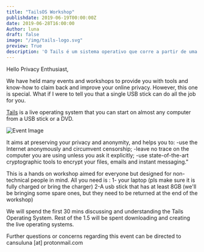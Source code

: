 ```yaml
---
title: "TailsOS Workshop"
publishdate: 2019-06-19T00:00:00Z
date: 2019-06-28T16:00:00
Author: luna
draft: false
image: "/img/tails-logo.svg"
preview: True
description: 'O Tails é um sistema operativo que corre a partir de uma pen usb e protege a nossa privacidade. É ativamente utilizado por jornalistas e ativistas dos direitos humanos em situações hostis.'
---
```


Hello Privacy Enthusiast,

We have held many events and workshops to provide you with tools and know-how to claim back and improve your online privacy. However, this one is special. What if I were to tell you that a single USB stick can do all the job for you.

[Tails](https://tails.boum.org/) is a live operating system that you can start on almost any computer from a USB stick or a DVD.

![Event Image](/img/tails-logo.svg)

It aims at preserving your privacy and anonymity, and helps you to:
-use the Internet anonymously and circumvent censorship;
-leave no trace on the computer you are using unless you ask it explicitly;
-use state-of-the-art cryptographic tools to encrypt your files, emails and instant messaging."

This is a hands on workshop aimed for everyone but designed for non-technical people in mind.
All you need is :
1- your laptop (pls make sure it is fully charged or bring the charger)
2-A usb stick that has at least 8GB (we'll be bringing some spare ones, but they need to be returned at the end of the workshop)

We will spend the first 30 mins discussing and understanding the Tails Operating System. Rest of the 1.5 will be spent downloading and creating the live operating systems. 

Further questions or concerns regarding this event can be directed to cansuluna [at] protonmail.com


